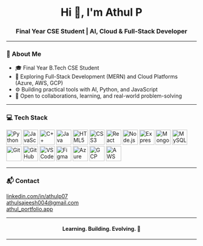 <h1 align="center">Hi 👋, I'm Athul P</h1>
<h3 align="center">Final Year CSE Student | AI, Cloud & Full-Stack Developer</h3>

---

### 🧠 About Me

- 🎓 Final Year B.Tech CSE Student  
- 🌱 Exploring Full-Stack Development (MERN) and Cloud Platforms (Azure, AWS, GCP)  
- ⚙️ Building practical tools with AI, Python, and JavaScript  
- 🤝 Open to collaborations, learning, and real-world problem-solving  

---

### 💻 Tech Stack

<p align="left">
  <!-- Languages -->
  <img src="https://cdn.jsdelivr.net/gh/devicons/devicon/icons/python/python-original.svg" width="40" alt="Python" />
  <img src="https://cdn.jsdelivr.net/gh/devicons/devicon/icons/javascript/javascript-original.svg" width="40" alt="JavaScript" />
  <img src="https://cdn.jsdelivr.net/gh/devicons/devicon/icons/cplusplus/cplusplus-original.svg" width="40" alt="C++" />
  <img src="https://cdn.jsdelivr.net/gh/devicons/devicon/icons/java/java-original.svg" width="40" alt="Java" />
  <img src="https://cdn.jsdelivr.net/gh/devicons/devicon/icons/html5/html5-original.svg" width="40" alt="HTML5" />
  <img src="https://cdn.jsdelivr.net/gh/devicons/devicon/icons/css3/css3-original.svg" width="40" alt="CSS3" />

  <!-- Frameworks -->
  <img src="https://cdn.jsdelivr.net/gh/devicons/devicon/icons/react/react-original.svg" width="40" alt="React" />
  <img src="https://cdn.jsdelivr.net/gh/devicons/devicon/icons/nodejs/nodejs-original.svg" width="40" alt="Node.js" />
  <img src="https://cdn.jsdelivr.net/gh/devicons/devicon/icons/express/express-original.svg" width="40" alt="Express.js" />

  <!-- Databases -->
  <img src="https://cdn.jsdelivr.net/gh/devicons/devicon/icons/mongodb/mongodb-original.svg" width="40" alt="MongoDB" />
  <img src="https://cdn.jsdelivr.net/gh/devicons/devicon/icons/mysql/mysql-original.svg" width="40" alt="MySQL" />

  <!-- Tools -->
  <img src="https://cdn.jsdelivr.net/gh/devicons/devicon/icons/git/git-original.svg" width="40" alt="Git" />
  <img src="https://cdn.jsdelivr.net/gh/devicons/devicon/icons/github/github-original.svg" width="40" alt="GitHub" />
  <img src="https://cdn.jsdelivr.net/gh/devicons/devicon/icons/vscode/vscode-original.svg" width="40" alt="VS Code" />
  <img src="https://cdn.jsdelivr.net/gh/devicons/devicon/icons/figma/figma-original.svg" width="40" alt="Figma" />

  <!-- Cloud -->
  <img src="https://cdn.jsdelivr.net/gh/devicons/devicon/icons/azure/azure-original.svg" width="40" alt="Azure" />
  <img src="https://cdn.jsdelivr.net/gh/devicons/devicon/icons/googlecloud/googlecloud-original.svg" width="40" alt="GCP" />
  <img src="https://img.icons8.com/color/48/000000/amazon-web-services.png" width="40" alt="AWS" />
</p>

---

### 📬 Contact

<p align="left">
  <a href="https://www.linkedin.com/in/athulp07" target="_blank">linkedin.com/in/athulp07</a><br>
  <a href="mailto:athulsajeesh004@gmail.com">athulsajeesh004@gmail.com</a><br>
  <a href="https://athul-portfolio-showcase.lovable.app/">athul_portfolio.app</a>
</p>

---

<h4 align="center"><strong>Learning. Building. Evolving. 🚀</strong></h4>

---
